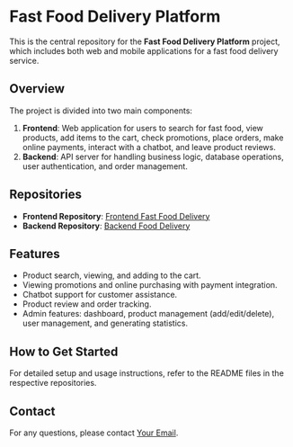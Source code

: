 
# Fast Food Delivery Platform

This is the central repository for the **Fast Food Delivery Platform** project, which includes both web and mobile applications for a fast food delivery service.

## Overview
The project is divided into two main components:
1. **Frontend**: Web application for users to search for fast food, view products, add items to the cart, check promotions, place orders, make online payments, interact with a chatbot, and leave product reviews.
2. **Backend**: API server for handling business logic, database operations, user authentication, and order management.

## Repositories
- **Frontend Repository**: [Frontend Fast Food Delivery](https://github.com/mduyen2505/frontend-fastfood_delivery)
- **Backend Repository**: [Backend Food Delivery](https://github.com/mduyen2505/backend-fooddelivery)

## Features
- Product search, viewing, and adding to the cart.
- Viewing promotions and online purchasing with payment integration.
- Chatbot support for customer assistance.
- Product review and order tracking.
- Admin features: dashboard, product management (add/edit/delete), user management, and generating statistics.

## How to Get Started
For detailed setup and usage instructions, refer to the README files in the respective repositories.

## Contact
For any questions, please contact [Your Email](mduyen.innovate@gmail.com).
